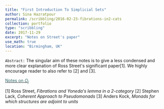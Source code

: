 ```yaml
---
title: "First Introduction To Simplicial Sets"
author: Sina Hazratpour
permalink: /scribbling/2016-02-23-fibrations-in2-cats
collection: portfolio
type: "scribbling"
date: 2017-11-29
excerpt: "Notes on Street's paper"
use_math: true
location: "Birmingham, UK"
---
```



`Abstract:`
The singular aim of these notes is to give a less condensed and more clear explanation of Ross Street's significant paper[1]. We highly encourage reader to also refer to [2] and [3]. 

<i class="fa fa-file-pdf-o" aria-hidden="true"></i> <a href="/files/CT/street-pedestrians.pdf" target="_blank"><font color="#336666">Notes on $\Omega_j$</font></a>

[1] Ross Street, _Fibrations and Yoneda's lemma in a 2-category_
[2] Stephen Lack, _Coherent Approach to Pseudomonads_
[3] Anders Kock, _Monads for which structures are adjoint to units_
